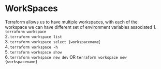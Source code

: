# WorkSpaces

Terraform allows us to have multiple workspaces, with each of the workspace we can have different set of environment variables associated
    1.  ```terraform workspace```  
    2.  ```terraform workspace list```  
    3.  ```terraform workspace select {workspacename}```  
    4.  ```terraform workspace -h```  
    5.  ```terraform workspace show```  
    6.  ```terraform workspace new dev``` OR ```terraform workspace new {workspacename}```  
